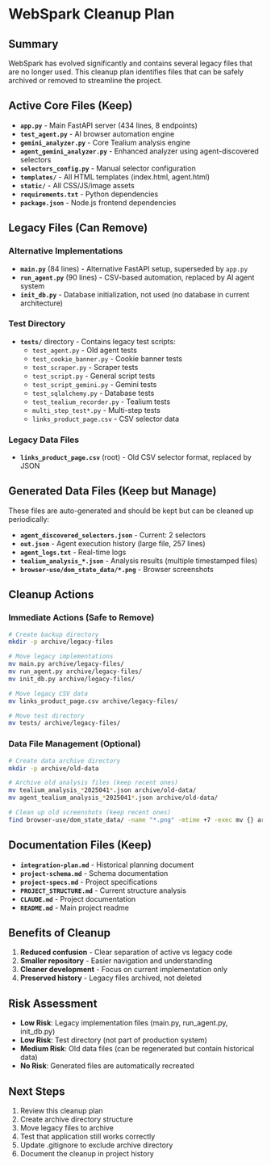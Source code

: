 # WebSpark Cleanup Plan

## Summary
WebSpark has evolved significantly and contains several legacy files that are no longer used. This cleanup plan identifies files that can be safely archived or removed to streamline the project.

## Active Core Files (Keep)
- **`app.py`** - Main FastAPI server (434 lines, 8 endpoints)
- **`test_agent.py`** - AI browser automation engine
- **`gemini_analyzer.py`** - Core Tealium analysis engine
- **`agent_gemini_analyzer.py`** - Enhanced analyzer using agent-discovered selectors
- **`selectors_config.py`** - Manual selector configuration
- **`templates/`** - All HTML templates (index.html, agent.html)
- **`static/`** - All CSS/JS/image assets
- **`requirements.txt`** - Python dependencies
- **`package.json`** - Node.js frontend dependencies

## Legacy Files (Can Remove)

### Alternative Implementations
- **`main.py`** (84 lines) - Alternative FastAPI setup, superseded by `app.py`
- **`run_agent.py`** (90 lines) - CSV-based automation, replaced by AI agent system
- **`init_db.py`** - Database initialization, not used (no database in current architecture)

### Test Directory
- **`tests/`** directory - Contains legacy test scripts:
  - `test_agent.py` - Old agent tests
  - `test_cookie_banner.py` - Cookie banner tests  
  - `test_scraper.py` - Scraper tests
  - `test_script.py` - General script tests
  - `test_script_gemini.py` - Gemini tests
  - `test_sqlalchemy.py` - Database tests
  - `test_tealium_recorder.py` - Tealium tests
  - `multi_step_test*.py` - Multi-step tests
  - `links_product_page.csv` - CSV selector data

### Legacy Data Files
- **`links_product_page.csv`** (root) - Old CSV selector format, replaced by JSON

## Generated Data Files (Keep but Manage)
These files are auto-generated and should be kept but can be cleaned up periodically:
- **`agent_discovered_selectors.json`** - Current: 2 selectors
- **`out.json`** - Agent execution history (large file, 257 lines)
- **`agent_logs.txt`** - Real-time logs
- **`tealium_analysis_*.json`** - Analysis results (multiple timestamped files)
- **`browser-use/dom_state_data/*.png`** - Browser screenshots

## Cleanup Actions

### Immediate Actions (Safe to Remove)
```bash
# Create backup directory
mkdir -p archive/legacy-files

# Move legacy implementations
mv main.py archive/legacy-files/
mv run_agent.py archive/legacy-files/
mv init_db.py archive/legacy-files/

# Move legacy CSV data
mv links_product_page.csv archive/legacy-files/

# Move test directory
mv tests/ archive/legacy-files/
```

### Data File Management (Optional)
```bash
# Create data archive directory
mkdir -p archive/old-data

# Archive old analysis files (keep recent ones)
mv tealium_analysis_*2025041*.json archive/old-data/
mv agent_tealium_analysis_*2025041*.json archive/old-data/

# Clean up old screenshots (keep recent ones)
find browser-use/dom_state_data/ -name "*.png" -mtime +7 -exec mv {} archive/old-data/ \;
```

## Documentation Files (Keep)
- **`integration-plan.md`** - Historical planning document
- **`project-schema.md`** - Schema documentation  
- **`project-specs.md`** - Project specifications
- **`PROJECT_STRUCTURE.md`** - Current structure analysis
- **`CLAUDE.md`** - Project documentation
- **`README.md`** - Main project readme

## Benefits of Cleanup
1. **Reduced confusion** - Clear separation of active vs legacy code
2. **Smaller repository** - Easier navigation and understanding
3. **Cleaner development** - Focus on current implementation only
4. **Preserved history** - Legacy files archived, not deleted

## Risk Assessment
- **Low Risk**: Legacy implementation files (main.py, run_agent.py, init_db.py)
- **Low Risk**: Test directory (not part of production system)
- **Medium Risk**: Old data files (can be regenerated but contain historical data)
- **No Risk**: Generated files are automatically recreated

## Next Steps
1. Review this cleanup plan
2. Create archive directory structure
3. Move legacy files to archive
4. Test that application still works correctly
5. Update .gitignore to exclude archive directory
6. Document the cleanup in project history